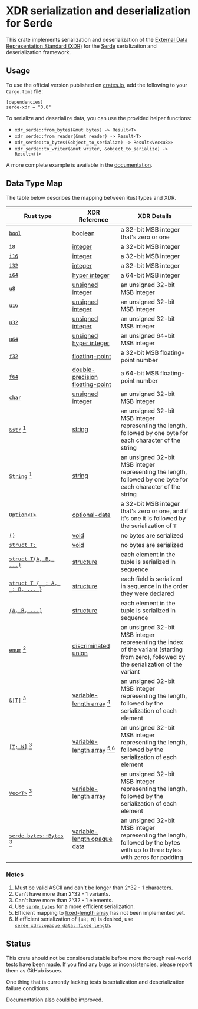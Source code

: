 # XDR serialization and deserialization for Serde

This crate implements serialization and deserialization of the [External Data
Representation Standard (XDR)][1] for the [Serde][2] serialization and
deserialization framework.

## Usage

To use the official version published on [crates.io][3], add the following to
your `Cargo.toml` file:

    [dependencies]
    serde-xdr = "0.6"

To serialize and deserialize data, you can use the provided helper functions:

 - `xdr_serde::from_bytes(&mut bytes) -> Result<T>`
 - `xdr_serde::from_reader(&mut reader) -> Result<T>`
 - `xdr_serde::to_bytes(&object_to_serialize) -> Result<Vec<u8>>`
 - `xdr_serde::to_writer(&mut writer, &object_to_serialize) -> Result<()>`

A more complete example is available in the [documentation][4].

[1]: https://tools.ietf.org/html/rfc1014
[2]: https://serde.rs/
[3]: https://crates.io/crates/serde-xdr
[4]: https://docs.rs/serde-xdr/0.6.0/serde_xdr/

## Data Type Map

The table below describes the mapping between Rust types and XDR.

| Rust type | XDR Reference | XDR Details |
|-----------|---------------|-------------|
| [`bool`][rust-bool] | [boolean][xdr-bool] | a 32-bit MSB integer that's zero or one |
| [`i8`][rust-i8] | [integer][xdr-integer] | a 32-bit MSB integer |
| [`i16`][rust-i16] | [integer][xdr-integer] | a 32-bit MSB integer |
| [`i32`][rust-i32] | [integer][xdr-integer] | a 32-bit MSB integer |
| [`i64`][rust-i64] | [hyper integer][xdr-hyper] | a 64-bit MSB integer |
| [`u8`][rust-u8] | [unsigned integer][xdr-unsigned] | an unsigned 32-bit MSB integer |
| [`u16`][rust-u16] | [unsigned integer][xdr-unsigned] | an unsigned 32-bit MSB integer |
| [`u32`][rust-u32] | [unsigned integer][xdr-unsigned] | an unsigned 32-bit MSB integer |
| [`u64`][rust-u64] | [unsigned hyper integer][xdr-hyper] | an unsigned 64-bit MSB integer |
| [`f32`][rust-f32] | [floating-point][xdr-float] | a 32-bit MSB floating-point number |
| [`f64`][rust-f64] | [double-precision floating-point][xdr-double] | a 64-bit MSB floating-point number |
| [`char`][rust-char] | [unsigned integer][xdr-unsigned] | an unsigned 32-bit MSB integer |
| [`&str`][rust-str] [<sup>1</sup>][notes] | [string][xdr-string] | an unsigned 32-bit MSB integer representing the length, followed by one byte for each character of the string |
| [`String`][rust-string] [<sup>1</sup>][notes] | [string][xdr-string] | an unsigned 32-bit MSB integer representing the length, followed by one byte for each character of the string |
| [`Option<T>`][rust-option] | [optional-data][xdr-optional] | a 32-bit MSB integer that's zero or one, and if it's one it is followed by the serialization of `T` |
| [`()`][rust-unit] | [void][xdr-void] | no bytes are serialized |
| [`struct T;`][rust-unit-struct] | [void][xdr-void] | no bytes are serialized |
| [`struct T(A, B, ...)`][rust-tuple-struct] | [structure][xdr-structure] | each element in the tuple is serialized in sequence |
| [`struct T { _: A, _: B, ... }`][rust-struct] | [structure][xdr-structure] | each field is serialized in sequence in the order they were declared |
| [`(A, B, ...)`][rust-tuple] | [structure][xdr-structure] | each element in the tuple is serialized in sequence |
| [`enum`][rust-enum] [<sup>2</sup>][notes] | [discriminated union][xdr-union] | an unsigned 32-bit MSB integer representing the index of the variant (starting from zero), followed by the serialization of the variant |
| [`&[T]`][rust-slice] [<sup>3</sup>][notes] | [variable-length array][xdr-var-array] [<sup>4</sup>][notes] | an unsigned 32-bit MSB integer representing the length, followed by the serialization of each element |
| [`[T; N]`][rust-array] [<sup>3</sup>][notes] | [variable-length array][xdr-var-array] [<sup>5,6</sup>][notes] | an unsigned 32-bit MSB integer representing the length, followed by the serialization of each element |
| [`Vec<T>`][rust-vec] [<sup>3</sup>][notes] | [variable-length array][xdr-var-array] | an unsigned 32-bit MSB integer representing the length, followed by the serialization of each element |
| [`serde_bytes::Bytes`][serde_bytes-bytes] [<sup>3</sup>][notes] | [variable-length opaque data][xdr-var-opaque] | an unsigned 32-bit MSB integer representing the length, followed by the bytes with up to three bytes with zeros for padding |

### Notes

1. Must be valid ASCII and can't be longer than 2^32 - 1 characters.
2. Can't have more than 2^32 - 1 variants.
3. Can't have more than 2^32 - 1 elements.
4. Use [`serde_bytes`][serde_bytes] for a more efficient serialization.
5. Efficient mapping to [fixed-length array][xdr-fix-array] has not been implemented yet.
6. If efficient serialization of `[u8; N]` is desired, use [`serde_xdr::opaque_data::fixed_length`][fixed-length].

[fixed-length]: https://docs.rs/serde-xdr/*/serde_xdr/opaque_data/fixed_length/index.html
[notes]: #notes
[rust-bool]: https://doc.rust-lang.org/std/primitive.bool.html
[rust-i8]: https://doc.rust-lang.org/std/primitive.i8.html
[rust-i16]: https://doc.rust-lang.org/std/primitive.i16.html
[rust-i32]: https://doc.rust-lang.org/std/primitive.i32.html
[rust-i64]: https://doc.rust-lang.org/std/primitive.i64.html
[rust-u8]: https://doc.rust-lang.org/std/primitive.u8.html
[rust-u16]: https://doc.rust-lang.org/std/primitive.u16.html
[rust-u32]: https://doc.rust-lang.org/std/primitive.u32.html
[rust-u64]: https://doc.rust-lang.org/std/primitive.u64.html
[rust-f32]: https://doc.rust-lang.org/std/primitive.f32.html
[rust-f64]: https://doc.rust-lang.org/std/primitive.f64.html
[rust-char]: https://doc.rust-lang.org/std/primitive.char.html
[rust-str]: https://doc.rust-lang.org/std/primitive.str.html
[rust-unit]: https://doc.rust-lang.org/std/primitive.unit.html
[rust-slice]: https://doc.rust-lang.org/std/primitive.slice.html
[rust-array]: https://doc.rust-lang.org/std/primitive.array.html
[rust-tuple]: https://doc.rust-lang.org/nightly/std/primitive.tuple.html
[rust-string]: https://doc.rust-lang.org/std/string/struct.String.html
[rust-vec]: https://doc.rust-lang.org/std/vec/struct.Vec.html
[rust-option]: https://doc.rust-lang.org/std/option/enum.Option.html
[rust-unit-struct]: https://doc.rust-lang.org/book/second-edition/ch05-01-defining-structs.html#unit-like-structs-without-any-fields
[rust-tuple-struct]: https://doc.rust-lang.org/book/second-edition/ch05-01-defining-structs.html#tuple-structs-without-named-fields-to-create-different-types
[rust-struct]: https://doc.rust-lang.org/book/second-edition/ch05-01-defining-structs.html
[rust-enum]: https://doc.rust-lang.org/book/second-edition/ch06-01-defining-an-enum.html
[serde_bytes]: https://docs.rs/serde_bytes/*/serde_bytes/
[serde_bytes-bytes]: https://docs.rs/serde_bytes/*/serde_bytes/struct.Bytes.html
[xdr-integer]: https://tools.ietf.org/html/rfc4506#section-4.1
[xdr-unsigned]: https://tools.ietf.org/html/rfc4506#section-4.2
[xdr-bool]: https://tools.ietf.org/html/rfc4506#section-4.4
[xdr-hyper]: https://tools.ietf.org/html/rfc4506#section-4.5
[xdr-float]: https://tools.ietf.org/html/rfc4506#section-4.6
[xdr-double]: https://tools.ietf.org/html/rfc4506#section-4.7
[xdr-var-opaque]: https://tools.ietf.org/html/rfc4506#section-4.10
[xdr-string]: https://tools.ietf.org/html/rfc4506#section-4.11
[xdr-fix-array]: https://tools.ietf.org/html/rfc4506#section-4.12
[xdr-var-array]: https://tools.ietf.org/html/rfc4506#section-4.13
[xdr-structure]: https://tools.ietf.org/html/rfc4506#section-4.14
[xdr-union]: https://tools.ietf.org/html/rfc4506#section-4.15
[xdr-void]: https://tools.ietf.org/html/rfc4506#section-4.16
[xdr-optional]: https://tools.ietf.org/html/rfc4506#section-4.19

## Status

This crate should not be considered stable before more thorough real-world tests
have been made. If you find any bugs or inconsistencies, please report them as
GitHub issues.

One thing that is currently lacking tests is serialization and deserialization
failure conditions.

Documentation also could be improved.
